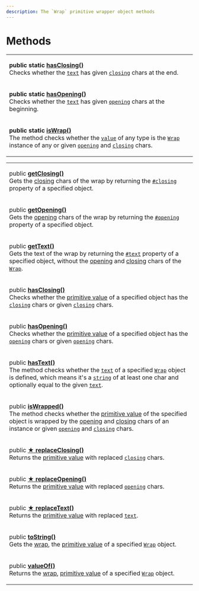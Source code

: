 ```yaml
---
description: The `Wrap` primitive wrapper object methods
---
```


# Methods

|                                                                                                                                                                                                                                                                                                                                                                                                                                             |
| ------------------------------------------------------------------------------------------------------------------------------------------------------------------------------------------------------------------------------------------------------------------------------------------------------------------------------------------------------------------------------------------------------------------------------------------- |
| <p><strong>public static</strong> <a href="static-hasclosing.md"><strong>hasClosing()</strong></a><strong></strong><br><strong></strong>Checks whether the <a href="static-hasclosing.md#text-string"><code>text</code></a> has given <a href="static-hasclosing.md#closing-string"><code>closing</code></a> chars at the end.</p>                                                                                                          |
| <p><strong>public static</strong> <a href="static-hasopening.md"><strong>hasOpening()</strong></a><br>Checks whether the <a href="static-hasopening.md#text-string"><code>text</code></a> has given <a href="static-hasopening.md#opening-string"><code>opening</code></a> chars at the beginning.</p>                                                                                                                                      |
| <p><strong>public static</strong> <a href="static-iswrap.md"><strong>isWrap()</strong></a><br>The method checks whether the <a href="static-iswrap.md#value-any"><code>value</code></a> of any type is the <a href="broken-reference"><code>Wrap</code></a> instance of any or given <a href="static-iswrap.md#opening-opening"><code>opening</code></a> and <a href="static-iswrap.md#closing-closing"><code>closing</code></a> chars.</p> |



|                                                                                                                                                                                                                                                                                                                                                                                                                                                                                                            |
| ---------------------------------------------------------------------------------------------------------------------------------------------------------------------------------------------------------------------------------------------------------------------------------------------------------------------------------------------------------------------------------------------------------------------------------------------------------------------------------------------------------- |
| <p>public <a href="getclosing.md"><strong>getClosing()</strong></a><br>Gets the <a href="../../getting-started/basic-concepts.md#closing">closing</a> chars of the wrap by returning the <a href="../properties/#closing-closing"><code>#closing</code></a> property of a specified object.</p>                                                                                                                                                                                                            |
| <p>public <a href="getopening.md"><strong>getOpening()</strong></a><br>Gets the <a href="../../getting-started/basic-concepts.md#opening">opening</a> chars of the wrap by returning the <a href="../properties/#opening-opening"><code>#opening</code></a> property of a specified object.</p>                                                                                                                                                                                                            |
| <p>public <a href="gettext.md"><strong>getText()</strong></a><br>Gets the text of the wrap by returning the <a href="../properties/text.md"><code>#text</code></a> property of a specified object, without the <a href="../accessors/get-opening.md">opening</a> and <a href="../accessors/get-closing.md">closing</a> chars of the <a href="../overview.md"><code>Wrap</code></a>.</p>                                                                                                                    |
| <p>public <a href="hasclosing.md"><strong>hasClosing()</strong></a><br>Checks whether the <a href="valueof.md">primitive value</a> of a specified object has the <a href="../accessors/get-closing.md"><code>closing</code></a> chars or given <a href="hasclosing.md#closing-string"><code>closing</code></a> chars.</p>                                                                                                                                                                                  |
| <p>public <a href="hasopening.md"><strong>hasOpening()</strong></a><br>Checks whether the <a href="valueof.md">primitive value</a> of a specified object has the <a href="../accessors/get-opening.md"><code>opening</code></a> chars or given <a href="hasopening.md#opening-string"><code>opening</code></a> chars.</p>                                                                                                                                                                                  |
| <p>public <a href="hastext.md"><strong>hasText()</strong></a><br>The method checks whether the <a href="../accessors/get-text.md"><code>text</code></a> of a specified <a href="broken-reference"><code>Wrap</code></a> object is defined, which means it's a <a href="https://developer.mozilla.org/en-US/docs/Web/JavaScript/Reference/Global_Objects/String"><code>string</code></a> of at least one char and optionally equal to the given <a href="hastext.md#text-string"><code>text</code></a>.</p> |
| <p>public <a href="iswrapped.md"><strong>isWrapped()</strong></a><br>The method checks whether the <a href="valueof.md">primitive value</a> of the specified object is wrapped by the <a href="../accessors/get-opening.md">opening</a> and <a href="../accessors/get-closing.md">closing</a> chars of an instance or given <a href="iswrapped.md#opening-string-this.-opening"><code>opening</code></a> and <a href="iswrapped.md#closing-string-this.-closing"><code>closing</code></a> chars.</p>       |
| <p>public <a href="replaceclosing.md"><strong>★ replaceClosing()</strong></a><br>Returns the <a href="valueof.md">primitive value</a> with replaced <a href="../accessors/get-closing.md"><code>closing</code></a> chars.</p>                                                                                                                                                                                                                                                                              |
| <p>public <a href="replaceopening.md"><strong>★ replaceOpening()</strong></a><br>Returns the <a href="valueof.md">primitive value</a> with replaced <a href="../accessors/get-opening.md"><code>opening</code></a> chars.</p>                                                                                                                                                                                                                                                                              |
| <p>public <a href="replacetext.md"><strong>★ replaceText()</strong></a><br>Returns the <a href="valueof.md">primitive value</a> with replaced <a href="../accessors/get-text.md"><code>text</code></a>.</p>                                                                                                                                                                                                                                                                                                |
| <p>public <a href="tostring.md"><strong>toString()</strong></a><br>Gets the <a href="../../getting-started/basic-concepts.md#wrap">wrap</a>, the <a href="valueof.md">primitive value</a> of a specified <a href="../overview.md"><code>Wrap</code></a> object.</p>                                                                                                                                                                                                                                        |
| <p>public <a href="valueof.md"><strong>valueOf()</strong></a><br>Returns the <a href="../../getting-started/basic-concepts.md#wrap">wrap</a>, <a href="https://developer.mozilla.org/en-US/docs/Web/JavaScript/Reference/Global_Objects/String/valueOf">primitive value</a> of a specified <a href="broken-reference"><code>Wrap</code></a> object.</p>                                                                                                                                                    |

